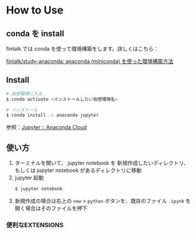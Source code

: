 # How to Use

## conda を install 

fintalk では conda を使って環境構築をします。詳しくはこちら：

[fintalk/study-anaconda: anaconda (miniconda) を使った環境構築方法](https://github.com/fintalk/study-anaconda#study-anaconda)


## Install 

```bash
# 仮想環境に入る
$ conda activate <インストールしたい仮想環境名>

# インストール
$ conda install -c anaconda jupyter

```
参照：[Jupyter :: Anaconda Cloud](https://anaconda.org/anaconda/jupyter)


## 使い方

1. ターミナルを開いて、 jupyter notebook を 新規作成したいディレクトリ、もしくは jupyter notebook があるディレクトリに移動
1. jupyter 起動
    ```bash
    $ jupyter notebook
    ``` 
1. 新規作成の場合は右上の `new` > `python` ボタンを、既存のファイル `.ipynb` を開く場合はそのファイルを押下

### 便利なEXTENSIONS


